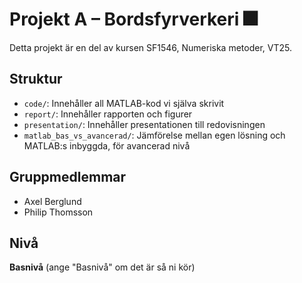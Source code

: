 # Projekt A – Bordsfyrverkeri 🎆

Detta projekt är en del av kursen SF1546, Numeriska metoder, VT25.

## Struktur

- `code/`: Innehåller all MATLAB-kod vi själva skrivit
- `report/`: Innehåller rapporten och figurer
- `presentation/`: Innehåller presentationen till redovisningen
- `matlab_bas_vs_avancerad/`: Jämförelse mellan egen lösning och MATLAB:s inbyggda, för avancerad nivå

## Gruppmedlemmar

- Axel Berglund
- Philip Thomsson

## Nivå

**Basnivå** (ange "Basnivå" om det är så ni kör)

